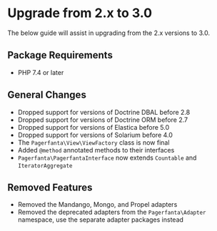 # Upgrade from 2.x to 3.0

The below guide will assist in upgrading from the 2.x versions to 3.0.

## Package Requirements

- PHP 7.4 or later

## General Changes

- Dropped support for versions of Doctrine DBAL before 2.8
- Dropped support for versions of Doctrine ORM before 2.7
- Dropped support for versions of Elastica before 5.0
- Dropped support for versions of Solarium before 4.0
- The `Pagerfanta\View\ViewFactory` class is now final
- Added `@method` annotated methods to their interfaces
- `Pagerfanta\PagerfantaInterface` now extends `Countable` and `IteratorAggregate`

## Removed Features

- Removed the Mandango, Mongo, and Propel adapters
- Removed the deprecated adapters from the `Pagerfanta\Adapter` namespace, use the separate adapter packages instead
